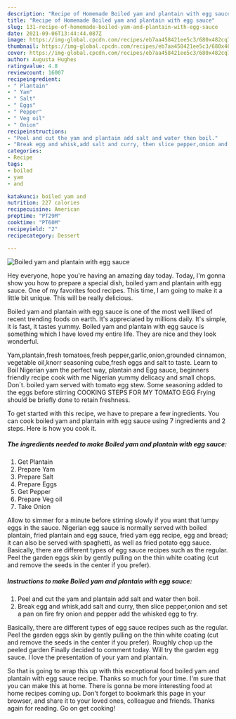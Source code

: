 ```yaml
---
description: "Recipe of Homemade Boiled yam and plantain with egg sauce"
title: "Recipe of Homemade Boiled yam and plantain with egg sauce"
slug: 131-recipe-of-homemade-boiled-yam-and-plantain-with-egg-sauce
date: 2021-09-06T13:44:44.087Z
image: https://img-global.cpcdn.com/recipes/eb7aa458421ee5c3/680x482cq70/boiled-yam-and-plantain-with-egg-sauce-recipe-main-photo.jpg
thumbnail: https://img-global.cpcdn.com/recipes/eb7aa458421ee5c3/680x482cq70/boiled-yam-and-plantain-with-egg-sauce-recipe-main-photo.jpg
cover: https://img-global.cpcdn.com/recipes/eb7aa458421ee5c3/680x482cq70/boiled-yam-and-plantain-with-egg-sauce-recipe-main-photo.jpg
author: Augusta Hughes
ratingvalue: 4.8
reviewcount: 16007
recipeingredient:
- " Plantain"
- " Yam"
- " Salt"
- " Eggs"
- " Pepper"
- " Veg oil"
- " Onion"
recipeinstructions:
- "Peel and cut the yam and plantain add salt and water then boil."
- "Break egg and whisk,add salt and curry, then slice pepper,onion and set a pan on fire fry onion and pepper add the whisked egg to fry."
categories:
- Recipe
tags:
- boiled
- yam
- and

katakunci: boiled yam and 
nutrition: 227 calories
recipecuisine: American
preptime: "PT29M"
cooktime: "PT60M"
recipeyield: "2"
recipecategory: Dessert

---
```



![Boiled yam and plantain with egg sauce](https://img-global.cpcdn.com/recipes/eb7aa458421ee5c3/680x482cq70/boiled-yam-and-plantain-with-egg-sauce-recipe-main-photo.jpg)

Hey everyone, hope you're having an amazing day today. Today, I'm gonna show you how to prepare a special dish, boiled yam and plantain with egg sauce. One of my favorites food recipes. This time, I am going to make it a little bit unique. This will be really delicious.

Boiled yam and plantain with egg sauce is one of the most well liked of recent trending foods on earth. It's appreciated by millions daily. It's simple, it is fast, it tastes yummy. Boiled yam and plantain with egg sauce is something which I have loved my entire life. They are nice and they look wonderful.

Yam,plantain,fresh tomatoes,fresh pepper,garlic,onion,grounded cinnamon, vegetable oil,knorr seasoning cube,fresh eggs and salt to taste. Learn to Boil Nigerian yam the perfect way, plantain and Egg sauce, beginners friendly recipe cook with me Nigerian yummy delicacy and small chops. Don´t. boiled yam served with tomato egg stew. Some seasoning added to the eggs before stirring COOKING STEPS FOR MY TOMATO EGG Frying should be briefly done to retain freshness.


To get started with this recipe, we have to prepare a few ingredients. You can cook boiled yam and plantain with egg sauce using 7 ingredients and 2 steps. Here is how you cook it.

<!--inarticleads1-->

##### The ingredients needed to make Boiled yam and plantain with egg sauce:

1. Get  Plantain
1. Prepare  Yam
1. Prepare  Salt
1. Prepare  Eggs
1. Get  Pepper
1. Prepare  Veg oil
1. Take  Onion


Allow to simmer for a minute before stirring slowly if you want that lumpy eggs in the sauce. Nigerian egg sauce is normally served with boiled plantain, fried plantain and egg sauce, fried yam egg recipe, egg and bread; it can also be served with spaghetti, as well as fried potato egg sauce. Basically, there are different types of egg sauce recipes such as the regular. Peel the garden eggs skin by gently pulling on the thin white coating (cut and remove the seeds in the center if you prefer). 

<!--inarticleads2-->

##### Instructions to make Boiled yam and plantain with egg sauce:

1. Peel and cut the yam and plantain add salt and water then boil.
1. Break egg and whisk,add salt and curry, then slice pepper,onion and set a pan on fire fry onion and pepper add the whisked egg to fry.


Basically, there are different types of egg sauce recipes such as the regular. Peel the garden eggs skin by gently pulling on the thin white coating (cut and remove the seeds in the center if you prefer). Roughly chop up the peeled garden Finally decided to comment today. Will try the garden egg sauce. I love the presentation of your yam and plantain. 

So that is going to wrap this up with this exceptional food boiled yam and plantain with egg sauce recipe. Thanks so much for your time. I'm sure that you can make this at home. There is gonna be more interesting food at home recipes coming up. Don't forget to bookmark this page in your browser, and share it to your loved ones, colleague and friends. Thanks again for reading. Go on get cooking!
